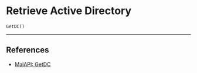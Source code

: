 # Retrieve Active Directory

```
GetDC()
```

---
## References

- [MalAPI: GetDC](https://malapi.io/winapi/GetDC)